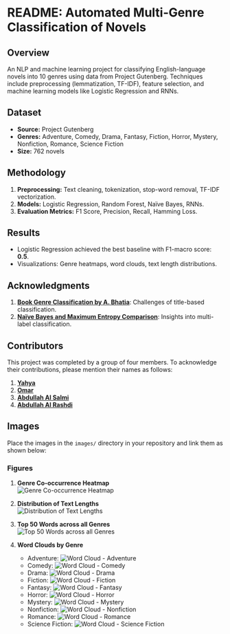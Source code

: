 # README: Automated Multi-Genre Classification of Novels

## Overview
An NLP and machine learning project for classifying English-language novels into 10 genres using data from Project Gutenberg. Techniques include preprocessing (lemmatization, TF-IDF), feature selection, and machine learning models like Logistic Regression and RNNs.

## Dataset
- **Source:** Project Gutenberg
- **Genres:** Adventure, Comedy, Drama, Fantasy, Fiction, Horror, Mystery, Nonfiction, Romance, Science Fiction
- **Size:** 762 novels

## Methodology
1. **Preprocessing:** Text cleaning, tokenization, stop-word removal, TF-IDF vectorization.
2. **Models:** Logistic Regression, Random Forest, Naïve Bayes, RNNs.
3. **Evaluation Metrics:** F1 Score, Precision, Recall, Hamming Loss.

## Results
- Logistic Regression achieved the best baseline with F1-macro score: **0.5**.
- Visualizations: Genre heatmaps, word clouds, text length distributions.

## Acknowledgments
1. **[Book Genre Classification by A. Bhatia](https://github.com/akshaybhatia10/Book-Genre-Classification)**: Challenges of title-based classification.
2. **[Naïve Bayes and Maximum Entropy Comparison](chrome-extension://oemmndcbldboiebfnladdacbdfmadadm/https://iopscience.iop.org/article/10.1088/1742-6596/1722/1/012007/pdf)**: Insights into multi-label classification.

## Contributors
This project was completed by a group of four members. To acknowledge their contributions, please mention their names as follows:

1. **[Yahya](https://github.com/EllE961)**
2. **[Omar](https://github.com/alsadio)** 
3. **[Abdullah Al Salmi](https://github.com/abalsalmi)**
4. **[Abdullah Al Rashdi](https://github.com/Al-Rashdi)**

## Images
Place the images in the `images/` directory in your repository and link them as shown below:

### Figures
1. **Genre Co-occurrence Heatmap**  
   ![Genre Co-occurrence Heatmap](images/genre_cooccurrence_heatmap.png)

2. **Distribution of Text Lengths**  
   ![Distribution of Text Lengths](images/text_length_distribution.png)

3. **Top 50 Words across all Genres**  
   ![Top 50 Words across all Genres](images/top50.png)

4. **Word Clouds by Genre**  
   - Adventure: ![Word Cloud - Adventure](images/wordcloud_adventure.png)
   - Comedy: ![Word Cloud - Comedy](images/wordcloud_comedy.png)
   - Drama: ![Word Cloud - Drama](images/wordcloud_drama.png)
   - Fiction: ![Word Cloud - Fiction](images/wordcloud_fiction.png)
   - Fantasy: ![Word Cloud - Fantasy](images/wordcloud_fantasy.png)
   - Horror: ![Word Cloud - Horror](images/wordcloud_horror.png)
   - Mystery: ![Word Cloud - Mystery](images/wordcloud_mystery.png)
   - Nonfiction: ![Word Cloud - Nonfiction](images/wordcloud_nonfiction.png)
   - Romance: ![Word Cloud - Romance](images/wordcloud_romance.png)
   - Science Fiction: ![Word Cloud - Science Fiction](images/wordcloud_scifi.png)
